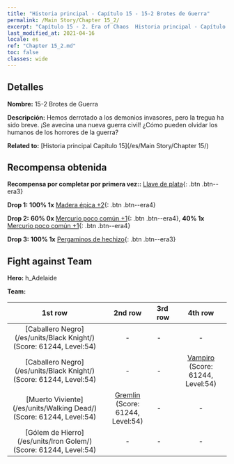 ```yaml
---
title: "Historia principal - Capítulo 15 - 15-2 Brotes de Guerra"
permalink: /Main Story/Chapter 15_2/
excerpt: "Capítulo 15 - 2. Era of Chaos  Historia principal - Capítulo 15_2. 15-2 Brotes de Guerra"
last_modified_at: 2021-04-16
locale: es
ref: "Chapter 15_2.md"
toc: false
classes: wide
---
```


## Detalles

 **Nombre:** 15-2 Brotes de Guerra

 **Descripción:** Hemos derrotado a los demonios invasores, pero la tregua ha sido breve. ¡Se avecina una nueva guerra civil! ¿Cómo pueden olvidar los humanos de los horrores de la guerra?

 **Related to:** [Historia principal Capítulo 15](/es/Main Story/Chapter 15/)

## Recompensa obtenida

 **Recompensa por completar por primera vez::** [Llave de plata](/es/Items/con_693/){: .btn .btn--era3}

 **Drop 1:** **100% 1x** [Madera épica +2](/es/Items/mat_48/){: .btn .btn--era4}

 **Drop 2:** **60% 0x** [Mercurio poco común +1](/es/Items/mat_42/){: .btn .btn--era4}, **40% 1x** [Mercurio poco común +1](/es/Items/mat_42/){: .btn .btn--era4}

 **Drop 3:** **100% 1x** [Pergaminos de hechizo](/es/Items/con_694/){: .btn .btn--era3}


## Fight against Team
 **Hero:** h_Adelaide

 **Team:**


  | 1st row | 2nd row | 3rd row | 4th row |
  |:----:|:----:|:----|:----:|
  | [Caballero Negro](/es/units/Black Knight/) (Score: 61244, Level:54)  | - | - | - |
  | [Caballero Negro](/es/units/Black Knight/) (Score: 61244, Level:54)  | - | - | [Vampiro](/es/units/Vampire/) (Score: 61244, Level:54)  |
  | [Muerto Viviente](/es/units/Walking Dead/) (Score: 61244, Level:54)  | [Gremlin](/es/units/Gremlin/) (Score: 61244, Level:54)  | - | - |
  | [Gólem de Hierro](/es/units/Iron Golem/) (Score: 61244, Level:54)  | - | - | - |


